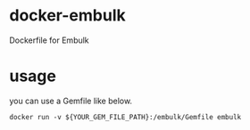 # docker-embulk
Dockerfile for Embulk

# usage
you can use a Gemfile like below.

```
docker run -v ${YOUR_GEM_FILE_PATH}:/embulk/Gemfile embulk
```
